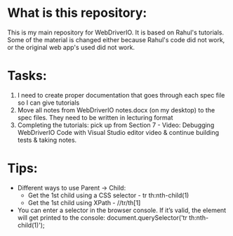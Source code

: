 # What is this repository:

This is my main repository for WebDriverIO. It is based on Rahul's tutorials. Some of the material is changed either because Rahul's code did not work, or the original web app's used did not work.

# Tasks:

1. I need to create proper documentation that goes through each spec file so I can give tutorials
2. Move all notes from WebDriverIO notes.docx (on my desktop) to the spec files. They need to be written in lecturing format
3. Completing the tutorials: pick up from Section 7 - Video: Debugging WebDriverIO Code with Visual Studio editor video & continue building tests & taking notes.

# Tips:

- Different ways to use Parent -> Child:
  - Get the 1st child using a CSS selector - tr th:nth-child(1)
  - Get the 1st child using XPath - //tr/th[1]
- You can enter a selector in the browser console. If it’s valid, the element will get printed to the console: document.querySelector('tr th:nth-child(1)');
